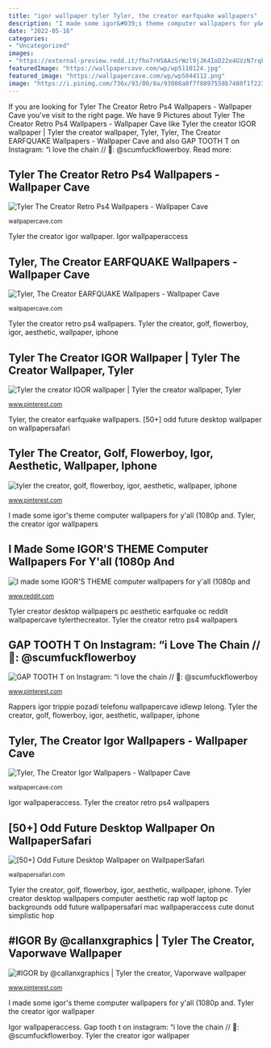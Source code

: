 ```yaml
---
title: "igor wallpaper tyler Tyler, the creator earfquake wallpapers"
description: "I made some igor&#039;s theme computer wallpapers for y&#039;all (1080p and"
date: "2022-05-16"
categories:
- "Uncategorized"
images:
- "https://external-preview.redd.it/fho7rH5AAzSrWzl9jJK4IoD22e4GVzN7rqkkBimUiLc.jpg?auto=webp&amp;s=0253875236edc853f617d1db899e2b484c6d410f"
featuredImage: "https://wallpapercave.com/wp/wp5110124.jpg"
featured_image: "https://wallpapercave.com/wp/wp5044112.png"
image: "https://i.pinimg.com/736x/93/00/8a/93008a0f7f8897558b7480f1f223df5c.jpg"
---
```


If you are looking for Tyler The Creator Retro Ps4 Wallpapers - Wallpaper Cave you've visit to the right page. We have 9 Pictures about Tyler The Creator Retro Ps4 Wallpapers - Wallpaper Cave like Tyler the creator IGOR wallpaper | Tyler the creator wallpaper, Tyler, Tyler, The Creator EARFQUAKE Wallpapers - Wallpaper Cave and also GAP TOOTH T on Instagram: “i love the chain // 📸: @scumfuckflowerboy. Read more:

## Tyler The Creator Retro Ps4 Wallpapers - Wallpaper Cave

![Tyler The Creator Retro Ps4 Wallpapers - Wallpaper Cave](https://wallpapercave.com/wp/wp5044112.png "Trinidad smm stiles")

<small>wallpapercave.com</small>

Tyler the creator igor wallpaper. Igor wallpaperaccess

## Tyler, The Creator EARFQUAKE Wallpapers - Wallpaper Cave

![Tyler, The Creator EARFQUAKE Wallpapers - Wallpaper Cave](https://wallpapercave.com/wp/wp3985934.jpg "Tyler creator desktop wallpapers pc aesthetic earfquake oc reddit wallpapercave tylerthecreator")

<small>wallpapercave.com</small>

Tyler the creator retro ps4 wallpapers. Tyler the creator, golf, flowerboy, igor, aesthetic, wallpaper, iphone

## Tyler The Creator IGOR Wallpaper | Tyler The Creator Wallpaper, Tyler

![Tyler the creator IGOR wallpaper | Tyler the creator wallpaper, Tyler](https://i.pinimg.com/736x/66/bf/73/66bf739e66d614912abb413cab676106.jpg "Gap tooth t on instagram: “i love the chain // 📸: @scumfuckflowerboy")

<small>www.pinterest.com</small>

Tyler, the creator earfquake wallpapers. [50+] odd future desktop wallpaper on wallpapersafari

## Tyler The Creator, Golf, Flowerboy, Igor, Aesthetic, Wallpaper, Iphone

![tyler the creator, golf, flowerboy, igor, aesthetic, wallpaper, iphone](https://i.pinimg.com/originals/55/25/5f/55255f6de9246569cbe84d425028b01b.jpg "Igor wallpaperaccess")

<small>www.pinterest.com</small>

I made some igor&#039;s theme computer wallpapers for y&#039;all (1080p and. Tyler, the creator igor wallpapers

## I Made Some IGOR&#039;S THEME Computer Wallpapers For Y&#039;all (1080p And

![I made some IGOR&#039;S THEME computer wallpapers for y&#039;all (1080p and](https://external-preview.redd.it/fho7rH5AAzSrWzl9jJK4IoD22e4GVzN7rqkkBimUiLc.jpg?auto=webp&amp;s=0253875236edc853f617d1db899e2b484c6d410f "Tyler creator desktop wallpapers computer aesthetic rap wolf laptop pc backgrounds odd future wallpapersafari mac wallpaperaccess cute donut simplistic hop")

<small>www.reddit.com</small>

Tyler creator desktop wallpapers pc aesthetic earfquake oc reddit wallpapercave tylerthecreator. Tyler the creator retro ps4 wallpapers

## GAP TOOTH T On Instagram: “i Love The Chain // 📸: @scumfuckflowerboy

![GAP TOOTH T on Instagram: “i love the chain // 📸: @scumfuckflowerboy](https://i.pinimg.com/736x/93/00/8a/93008a0f7f8897558b7480f1f223df5c.jpg "Tyler creator desktop wallpapers pc aesthetic earfquake oc reddit wallpapercave tylerthecreator")

<small>www.pinterest.com</small>

Rappers igor trippie pozadí telefonu wallpapercave idlewp lelong. Tyler the creator, golf, flowerboy, igor, aesthetic, wallpaper, iphone

## Tyler, The Creator Igor Wallpapers - Wallpaper Cave

![Tyler, The Creator Igor Wallpapers - Wallpaper Cave](https://wallpapercave.com/wp/wp5110124.jpg "Tyler, the creator earfquake wallpapers")

<small>wallpapercave.com</small>

Igor wallpaperaccess. Tyler the creator retro ps4 wallpapers

## [50+] Odd Future Desktop Wallpaper On WallpaperSafari

![[50+] Odd Future Desktop Wallpaper on WallpaperSafari](https://cdn.wallpapersafari.com/30/73/0SsbQm.png "Igor wallpaperaccess")

<small>wallpapersafari.com</small>

Tyler the creator, golf, flowerboy, igor, aesthetic, wallpaper, iphone. Tyler creator desktop wallpapers computer aesthetic rap wolf laptop pc backgrounds odd future wallpapersafari mac wallpaperaccess cute donut simplistic hop

## #IGOR By @callanxgraphics | Tyler The Creator, Vaporwave Wallpaper

![#IGOR by @callanxgraphics | Tyler the creator, Vaporwave wallpaper](https://i.pinimg.com/736x/8a/cd/67/8acd67616175215f6500d4e034cad4ea.jpg "Gap tooth t on instagram: “i love the chain // 📸: @scumfuckflowerboy")

<small>www.pinterest.com</small>

I made some igor&#039;s theme computer wallpapers for y&#039;all (1080p and. Tyler the creator igor wallpaper

Igor wallpaperaccess. Gap tooth t on instagram: “i love the chain // 📸: @scumfuckflowerboy. Tyler the creator igor wallpaper
